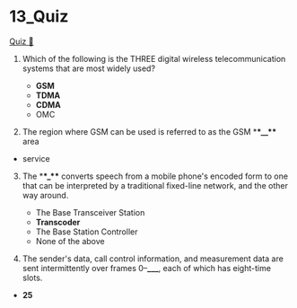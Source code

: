 # 13_Quiz

[Quiz &#128279;](https://alison.com/topic/learn/145595/global-system-for-mobile-communication)

1. Which of the following is the THREE digital wireless telecommunication systems that are most widely used?

   - **GSM**
   - **TDMA**
   - **CDMA**
   - OMC

2. The region where GSM can be used is referred to as the GSM \***\*\_\_\*\*** area

- service

3. The \***\*\_\*\*** converts speech from a mobile phone's encoded form to one that can be interpreted by a traditional fixed-line network, and the other way around.

   - The Base Transceiver Station
   - **Transcoder**
   - The Base Station Controller
   - None of the above

4. The sender's data, call control information, and measurement data are sent intermittently over frames 0–**\_\_\_**, each of which has eight-time slots.

- **25**

